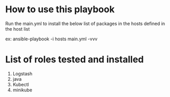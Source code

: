 # How to use this playbook
Run the main.yml to install the below list of packages in the hosts defined in the host list

ex: ansible-playbook -i hosts main.yml -vvv


# List of roles tested and installed

1. Logstash
2. java
3. Kubectl
4. minikube
